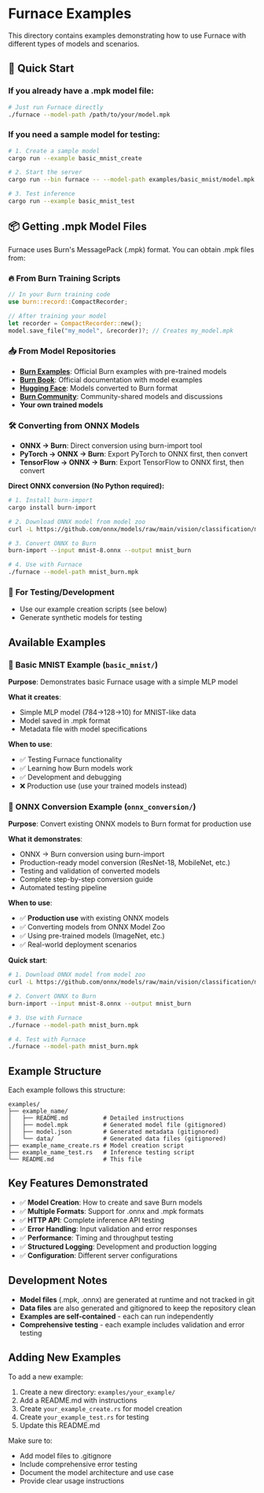# Furnace Examples

This directory contains examples demonstrating how to use Furnace with different types of models and scenarios.

## 🚀 Quick Start

### If you already have a .mpk model file:
```bash
# Just run Furnace directly
./furnace --model-path /path/to/your/model.mpk
```

### If you need a sample model for testing:
```bash
# 1. Create a sample model
cargo run --example basic_mnist_create

# 2. Start the server
cargo run --bin furnace -- --model-path examples/basic_mnist/model.mpk

# 3. Test inference
cargo run --example basic_mnist_test
```

## 📦 Getting .mpk Model Files

Furnace uses Burn's MessagePack (.mpk) format. You can obtain .mpk files from:

### 🔥 **From Burn Training Scripts**
```rust
// In your Burn training code
use burn::record::CompactRecorder;

// After training your model
let recorder = CompactRecorder::new();
model.save_file("my_model", &recorder)?; // Creates my_model.mpk
```

### 📥 **From Model Repositories**
- **[Burn Examples](https://github.com/tracel-ai/burn/tree/main/examples)**: Official Burn examples with pre-trained models
- **[Burn Book](https://burn.dev/book/)**: Official documentation with model examples  
- **[Hugging Face](https://huggingface.co/models?library=burn)**: Models converted to Burn format
- **[Burn Community](https://github.com/tracel-ai/burn/discussions)**: Community-shared models and discussions
- **Your own trained models**

### 🛠️ **Converting from ONNX Models**
- **ONNX → Burn**: Direct conversion using burn-import tool
- **PyTorch → ONNX → Burn**: Export PyTorch to ONNX first, then convert
- **TensorFlow → ONNX → Burn**: Export TensorFlow to ONNX first, then convert

**Direct ONNX conversion (No Python required):**
```bash
# 1. Install burn-import
cargo install burn-import

# 2. Download ONNX model from model zoo
curl -L https://github.com/onnx/models/raw/main/vision/classification/mnist/model/mnist-8.onnx -o mnist-8.onnx

# 3. Convert ONNX to Burn
burn-import --input mnist-8.onnx --output mnist_burn

# 4. Use with Furnace
./furnace --model-path mnist_burn.mpk
```

### 🧪 **For Testing/Development**
- Use our example creation scripts (see below)
- Generate synthetic models for testing

## Available Examples

### 🎯 Basic MNIST Example (`basic_mnist/`)

**Purpose**: Demonstrates basic Furnace usage with a simple MLP model

**What it creates**:
- Simple MLP model (784→128→10) for MNIST-like data
- Model saved in .mpk format
- Metadata file with model specifications

**When to use**: 
- ✅ Testing Furnace functionality
- ✅ Learning how Burn models work
- ✅ Development and debugging
- ❌ Production use (use your trained models instead)

### 🔄 ONNX Conversion Example (`onnx_conversion/`)

**Purpose**: Convert existing ONNX models to Burn format for production use

**What it demonstrates**:
- ONNX → Burn conversion using burn-import
- Production-ready model conversion (ResNet-18, MobileNet, etc.)
- Testing and validation of converted models
- Complete step-by-step conversion guide
- Automated testing pipeline

**When to use**:
- ✅ **Production use** with existing ONNX models
- ✅ Converting models from ONNX Model Zoo
- ✅ Using pre-trained models (ImageNet, etc.)
- ✅ Real-world deployment scenarios

**Quick start**:
```bash
# 1. Download ONNX model from model zoo
curl -L https://github.com/onnx/models/raw/main/vision/classification/mnist/model/mnist-8.onnx -o mnist-8.onnx

# 2. Convert ONNX to Burn
burn-import --input mnist-8.onnx --output mnist_burn

# 3. Use with Furnace
./furnace --model-path mnist_burn.mpk

# 4. Test with Furnace
./furnace --model-path mnist_burn.mpk
```

## Example Structure

Each example follows this structure:
```
examples/
├── example_name/
│   ├── README.md          # Detailed instructions
│   ├── model.mpk          # Generated model file (gitignored)
│   ├── model.json         # Generated metadata (gitignored)
│   └── data/              # Generated data files (gitignored)
├── example_name_create.rs # Model creation script
├── example_name_test.rs   # Inference testing script
└── README.md              # This file
```

## Key Features Demonstrated

- ✅ **Model Creation**: How to create and save Burn models
- ✅ **Multiple Formats**: Support for .onnx and .mpk formats
- ✅ **HTTP API**: Complete inference API testing
- ✅ **Error Handling**: Input validation and error responses
- ✅ **Performance**: Timing and throughput testing
- ✅ **Structured Logging**: Development and production logging
- ✅ **Configuration**: Different server configurations

## Development Notes

- **Model files** (.mpk, .onnx) are generated at runtime and not tracked in git
- **Data files** are also generated and gitignored to keep the repository clean
- **Examples are self-contained** - each can run independently
- **Comprehensive testing** - each example includes validation and error testing

## Adding New Examples

To add a new example:

1. Create a new directory: `examples/your_example/`
2. Add a README.md with instructions
3. Create `your_example_create.rs` for model creation
4. Create `your_example_test.rs` for testing
5. Update this README.md

Make sure to:
- Add model files to .gitignore
- Include comprehensive error testing
- Document the model architecture and use case
- Provide clear usage instructions